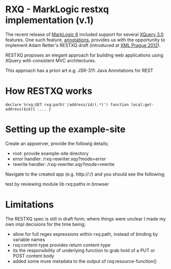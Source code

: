# RXQ - MarkLogic restxq implementation (v.1)

The recent release of [MarkLogic 6](http://www.marklogic.com) included support for several [XQuery 3.0](http://www.w3.org/TR/xquery-30) features. 
One such feature, [annotations](http://www.w3.org/TR/xquery-30/#id-annotations), provides us with the opportunity to implement Adam Retter's RESTXQ draft (introduced at [XML Prague 2012](http://archive.xmlprague.cz/2012/sessions.html#RESTful-XQuery---Standardised-XQuery-3.0-Annotations-for-REST)).

RESTXQ proposes an elegant approach for building web applications using XQuery with consistent MVC architectures. 

This approach has a priori art e.g. JSR-311: Java Annotations for REST


# How RESTXQ works

``
declare %rxq:GET rxq:path('/address/id/(.*)') function local:get-address($id){ .... }
``


# Setting up the example-site

Create an appserver, provide the followig details;

* root: provide example-site directory
* error handler: /rxq-rewriter.xqy?mode=error
* rewrite handler: /rxq-rewriter.xqy?mode=rewrite

Navigate to the created app (e.g. http://<host>:<port>/) and you should see the following;

 test by reviewing module lib rxq:paths in browser

 # Limitations

The RESTXQ spec is still in draft form; where things were unclear I made my own impl decisions for the time being;
 
 * allow for full regex expressions within rxq:path, instead of binding by variable names
 * rxq:content-type provides return content-type
 * its the responsibility of underlying function to grab hold of a PUT or POST content body
 * added some more metadata to the output of rxq:resource-function() 

 
